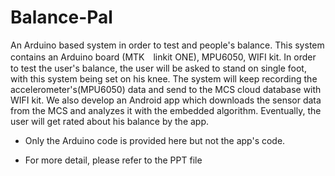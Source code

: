 # Balance-Pal
An Arduino based system in order to test and people's balance.
This system contains an Arduino board (MTK　linkit ONE), MPU6050, WIFI kit.
In order to test the user's balance, the user will be asked to stand on single foot, with this system being set on his knee.
The system will keep recording the accelerometer's(MPU6050) data and send to the MCS cloud database with WIFI kit.
We also develop an Android app which downloads the sensor data from the MCS and analyzes it with the embedded algorithm.
Eventually, the user will get rated about his balance by the app. 

* Only the Arduino code is provided here but not the app's code.

* For more detail, please refer to the PPT file
